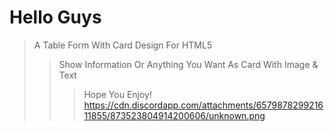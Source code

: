 # Hello Guys
> A Table Form With Card Design For HTML5
>> Show Information Or Anything You Want As Card With Image & Text
>>> Hope You Enjoy!
<img src="">https://cdn.discordapp.com/attachments/657987829921611855/873523804914200606/unknown.png</img>
